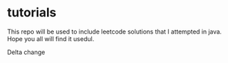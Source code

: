 # tutorials
This repo will be used to include leetcode solutions that I attempted in java. Hope you all will find it usedul.

Delta change
